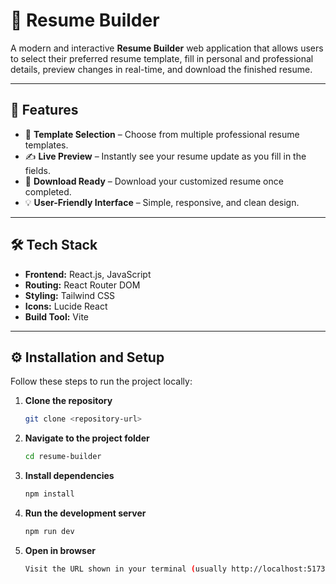 # 🧾 Resume Builder

A modern and interactive **Resume Builder** web application that allows users to select their preferred resume template, fill in personal and professional details, preview changes in real-time, and download the finished resume.

---

## 🚀 Features

- 🧱 **Template Selection** – Choose from multiple professional resume templates.  
- ✍️ **Live Preview** – Instantly see your resume update as you fill in the fields.  
- 💾 **Download Ready** – Download your customized resume once completed.  
- 💡 **User-Friendly Interface** – Simple, responsive, and clean design.  

---

## 🛠️ Tech Stack

- **Frontend:** React.js, JavaScript  
- **Routing:** React Router DOM  
- **Styling:** Tailwind CSS  
- **Icons:** Lucide React  
- **Build Tool:** Vite  

---

## ⚙️ Installation and Setup

Follow these steps to run the project locally:

1. **Clone the repository**
   ```bash
   git clone <repository-url>
2. **Navigate to the project folder**
    ```bash
    cd resume-builder
3. **Install dependencies**
    ```bash
    npm install
4. **Run the development server**
    ```bash
    npm run dev
5. **Open in browser**
    ```bash
    Visit the URL shown in your terminal (usually http://localhost:5173)